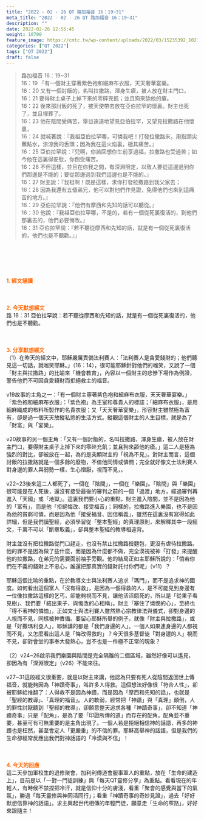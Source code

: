 ```yaml
---
title: "2022 - 02 - 26 QT 路加福音 16：19~31"
meta_title: "2022 - 02 - 26 QT 路加福音 16：19~31"
description: ""
date: 2022-02-26 12:55:45
weight: 10700
feature_image: https://cmtc.tw/wp-content/uploads/2022/03/15235392_10211799862337740_180693556567566654_o-1.webp
categories: ["QT 2022"]
tags: ["QT 2022"]
draft: false
---
```


<blockquote>路加福音 16：19~31<br />
16：19 「有一個財主穿著紫色袍和細麻布衣服，天天奢華宴樂。<br />
16：20 又有一個討飯的，名叫拉撒路，渾身生瘡，被人放在財主門口，<br />
16：21 要得財主桌子上掉下來的零碎充飢；並且狗來舔他的瘡。<br />
16：22 後來那討飯的死了，被天使帶去放在亞伯拉罕的懷裏。財主也死了，並且埋葬了。<br />
16：23 他在陰間受痛苦，舉目遠遠地望見亞伯拉罕，又望見拉撒路在他懷裏，<br />
16：24 就喊著說：『我祖亞伯拉罕哪，可憐我吧！打發拉撒路來，用指頭尖蘸點水，涼涼我的舌頭；因為我在這火焰裏，極其痛苦。』<br />
16：25 亞伯拉罕說：『兒啊，你該回想你生前享過福，拉撒路也受過苦；如今他在這裏得安慰，你倒受痛苦。<br />
16：26 不但這樣，並且在你我之間，有深淵限定，以致人要從這邊過到你們那邊是不能的；要從那邊過到我們這邊也是不能的。』<br />
16：27 財主說：『我祖啊！既是這樣，求你打發拉撒路到我父家去；<br />
16：28 因為我還有五個弟兄，他可以對他們作見證，免得他們也來到這痛苦的地方。』<br />
16：29 亞伯拉罕說：『他們有摩西和先知的話可以聽從。』<br />
16：30 他說：『我祖亞伯拉罕哪，不是的，若有一個從死裏復活的，到他們那裏去的，他們必要悔改。』<br />
16：31 亞伯拉罕說：『若不聽從摩西和先知的話，就是有一個從死裏復活的，他們也是不聽勸。』」</blockquote><br />
&nbsp;<br />
<br />
&nbsp;<br />
<br />
<span style="color: #ff6600;"><strong>1. </strong><strong>經文誦讀</strong></span><br />
<br />
<span style="color: #ff6600;"><strong> </strong></span><br />
<br />
<span style="color: #ff6600;"><strong>2. 今天默想</strong><strong>經文<br />
</strong></span>路 16：31 亞伯拉罕說：若不聽從摩西和先知的話，就是有一個從死裏復活的，他們也是不聽勸。<br />
<br />
&nbsp;<br />
<br />
<span style="color: #ff6600;"><strong>3. 分享默想經文<br />
</strong></span>（1）在昨天的經文中，耶穌嚴厲責備法利賽人：「法利賽人是貪愛錢財的；他們聽見這一切話，就嗤笑耶穌。」（16：14），很可能耶穌針對他們的嗤笑，又說了一個「財主與拉撒路」的比喻來「機會教育」，內容以一個財主的悲慘下場作為例證，警告他們不可因貪愛錢財而拒絕救主的福音。<br />
<br />
v19故事的主角之一：「有一個財主穿著紫色袍和細麻布衣服，天天奢華宴樂。」「紫色袍和細麻布衣服」：「紫色袍」為王室和尊貴人的標誌；「細麻布衣服」，是用細麻織成的布料所製作的名貴衣服；又「天天奢華宴樂」，形容財主雖然極為富有，卻是過一個天天放縱私慾的生活方式。縱觀這個財主的人生目標，就是為了「財富」與「宴樂」。<br />
<br />
v20故事的另一個主角：「又有一個討飯的，名叫拉撒路，渾身生瘡，被人放在財主門口，要得財主桌子上掉下來的零碎充飢；並且狗來舔他的瘡。」這二人是極為強烈的對比，卻被放在一起，為的是突顯財主的「視為不見」。對財主而言，這個討飯的拉撒路就是一個多餘的廢物，不值他同情或憐憫；完全就好像文士法利賽人對身邊的罪人與弱勢一樣，生心憎厭，視而不見，。<br />
<br />
v22~23後來這二人都死了，一個在「陰間」，一個在「樂園」。「陰間」與「樂園」很可能是在人死後，還沒有接受最後的審判之前的一個「過渡」地方，經過審判再進入「天國」或「地獄」。這裏我們要小心的重點，財主進入陰間，並不是因為他的「富有」，而是他「拒絕悔改、接受福音」；同樣的，拉撒路進入樂園，也不是因為他的貧窮可憐，而是因為他「接受福音、因信稱義」，雖然在這裏沒有寫得如此詳細，但是我們讀聖經，必須學習從「整本聖經」的真理原則，來解釋其中一段經文，千萬不可以「斷章取義」，卻與整本聖經的教導相違背。<br />
<br />
財主並沒有把拉撒路從門口趕走，也沒有禁止拉撒路撿麵包，更沒有虐待拉撒路。他的罪不是因為做了些什麼，而是因為什麼都不做，完全漠視被神「打發」來提醒他的拉撒路，在弟兄的需要面前袖手旁觀。他的結局正如主耶穌所說的：「倘若你們在不義的錢財上不忠心，誰還把那真實的錢財託付你們呢」（v11）？<br />
<br />
耶穌這個比喻的重點，在於教導文士與法利賽人追求「瑪門」，而不是追求神的國度。如何看出這個富人「沒有得救」，是因為一個得救的人，是不可能見到身邊有一位像拉撒路這樣的乞丐，卻能夠視而不見，讓他活活餓死的，所以是「從果子看見樹」、我們要「結出果子，與悔改的心相稱」。財主「塞住了憐憫的心」，至終也「得不著神的憐恤」，正如文士與法利賽人雖然熱心宗教律法與儀式，卻對身邊的人視而不見，同樣被神責備。要留心耶穌所舉的例子，就像「財主與拉撒路」，或是「好撒瑪利亞人」，耶穌講的都是「我們身邊的人」。一個人如果連身邊的人都視而不見，又怎麼看出這人是「悔改得救的」？今天很多基督徒「對身邊的人」視而不見，卻對會堂的事奉大發熱心，豈不也是一件極不正常的現象？<br />
<br />
（2）v24~26啟示我們樂園與陰間是完全隔離的二個區域，雖然好像可以遙見，卻因為有「深淵限定」（v26）不能來往。<br />
<br />
v27~31這段經文很重要，就是以財主來講，他認為只要有死人從陰間返回世上傳福音，就能夠因為「神蹟奇事」，叫許多人得救。這個想法好像很「符合人性」，卻被耶穌給推翻了：人得救不是因為神蹟，而是因為「摩西和先知的話」，也就是「聖經的教導」、「真理的福音」。人的軟弱，經常把「神蹟」與「真理」顛倒，人的罪性討厭聽到「聖經的教導」，卻願意整天追求各種「神蹟奇事」，卻不知道「神蹟奇事」只是「配角」，是為了要「印證所傳的道」而存在的配角。配角並不重要，甚至可有可無重要的是主角出現了。一個人若是拒絕相信神的話語，再多的神蹟也是枉然，甚至會定人「更嚴重」的不信的罪。耶穌高舉神的話語，但是我們的生命卻經常反應出我們對神話語的「冷漠與不信」！<br />
<br />
&nbsp;<br />
<br />
<span style="color: #ff6600;"><strong>4. 今天的回應<br />
</strong></span>這二天參加軍校生的退修聚會，加利利傳道會服事軍人的重點，放在「生命的建造上」，目前是以「一對一門徒訓練」與「每天QT靈修分享」為重點。看看現在的年輕人，有時候不禁捏把冷汗，就是信仰十分的膚淺，看重「聚會的感覺與當下的氣氛」，勝過「每天靈修與神同活同行」；看重「神蹟奇事的奇妙見證」，過去「好好默想信靠神的話語」。求主興起世代相傳的年輕門徒，願意走「生命的窄路」，好好來跟隨主！<br />
<br />
&nbsp;<br />
<br />
&nbsp;
        